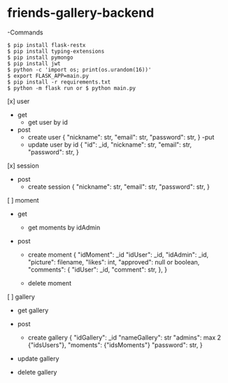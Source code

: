 # friends-gallery-backend

-Commands
```
$ pip install flask-restx
$ pip install typing-extensions
$ pip install pymongo
$ pip install jwt
$ python -c 'import os; print(os.urandom(16))'
$ export FLASK_APP=main.py
$ pip install -r requirements.txt
$ python -m flask run or $ python main.py
```

[x] user
  - get 
    - get user by id
  - post 
    - create user
      {
        "nickname": str,
        "email": str,
        "password": str,
      }
  -put
    - update user by id
      {
        "id": _id,
        "nickname": str,
        "email": str,
        "password": str,
      }

[x] session
  - post 
    - create session
      {
        "nickname": str,
        "email": str,
        "password": str,
      }

[ ] moment
  - get 
    - get moments by idAdmin

  - post 
    - create moment
      {
        "idMoment": _id
        "idUser": _id,
        "idAdmin": _id,
        "picture": filename,
        "likes": int,
        "approved": null or boolean,
        "comments": {
          "idUser": _id,
          "comment": str,
        },
      }

    - delete moment


[ ] gallery
  - get gallery

  - post 
    - create gallery
      {
        "idGallery": _id
        "nameGallery": str
        "admins": max 2 {"idsUsers"},
        "moments": {"idsMoments"}
        "password": str,
      }

  - update gallery

  - delete gallery